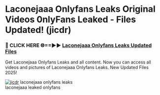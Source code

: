 # Laconejaaa Onlyfans Leaks Original Videos 0nlyFans Leaked - Files Updated! (jicdr)

<h3>🔴 CLICK HERE 🌐==►► <a href="https://tinyurl.com/ms9xzufz" rel="nofollow">Laconejaaa Onlyfans Leaks Updated Files</a></h3>

Get Laconejaaa Onlyfans Leaks and all content. Now you can access all videos and pictures of Laconejaaa Onlyfans Leaks. New Updated Files 2025!

[![jicdr](https://i.imgur.com/PQ7UWWw.gif)](https://tinyurl.com/ms9xzufz)
laconejaaa onlyfans leaks<br>
laconejaaa leaked onlyfans